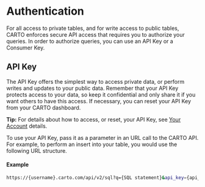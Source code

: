 # Authentication

For all access to private tables, and for write access to public tables, CARTO enforces secure API access that requires you to authorize your queries. In order to authorize queries, you can use an API Key or a Consumer Key.

## API Key

The API Key offers the simplest way to access private data, or perform writes and updates to your public data. Remember that your API Key protects access to your data, so keep it confidential and only share it if you want others to have this access. If necessary, you can reset your API Key from your CARTO dashboard.

**Tip:** For details about how to access, or reset, your API Key, see [Your Account](http://docs.carto.com/carto-editor/your-account/#api-key) details.

To use your API Key, pass it as a parameter in an URL call to the CARTO API. For example, to perform an insert into your table, you would use the following URL structure.

#### Example

```bash
https://{username}.carto.com/api/v2/sql?q={SQL statement}&api_key={api_key}
```
